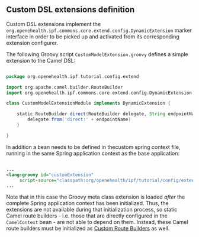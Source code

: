 ## Custom DSL extensions definition

Custom DSL extensions implement the `org.openehealth.ipf.commons.core.extend.config.DynamicExtension` marker interface
in order to be picked up and activated from its corresponding extension configurer.

The following Groovy script `CustomModelExtension.groovy` defines a simple extension to the Camel DSL:

```groovy

package org.openehealth.ipf.tutorial.config.extend

import org.apache.camel.builder.RouteBuilder
import org.openehealth.ipf.commons.core.extend.config.DynamicExtension

class CustomModelExtensionModule implements DynamicExtension {

    static RouteBuilder direct(RouteBuilder delegate, String endpointName) {
        delegate.from('direct:' + endpointName)
    }

}

```

In addition a bean needs to be defined in thecustom spring context file, running in the same Spring application context as the base application:

```xml

...
<lang:groovy id="customExtension"
     script-source="classpath:org/openehealth/ipf/tutorial/config/extend/CustomModelExtension.groovy" />
...

```

Note that in this case the Groovy meta class extension is loaded *after* the complete Spring application context has been
initialized.
Thus, the extensions are not available during that initialization process, so static Camel route builders - i.e.
those that are directly configured in the `CamelContext` bean - are not able to depend on them. Instead, these Camel route builders
must be initialized as [Custom Route Builders] as well.


[Custom Route Builders]: ../../platform-camel/core/customRouteBuilders.html
